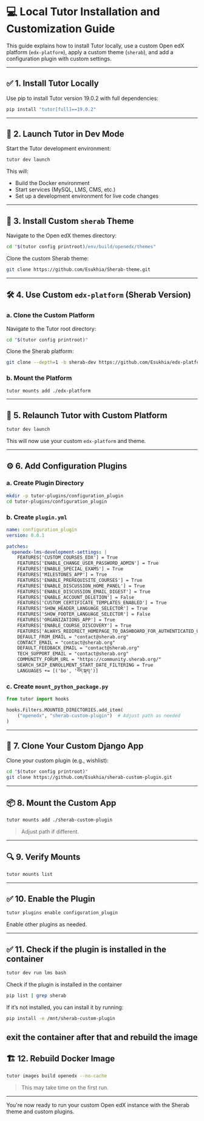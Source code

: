 # 💻 Local Tutor Installation and Customization Guide

This guide explains how to install Tutor locally, use a custom Open edX platform (`edx-platform`), apply a custom theme (`sherab`), and add a configuration plugin with custom settings.

---

## ✅ 1. Install Tutor Locally

Use pip to install Tutor version 19.0.2 with full dependencies:

```bash
pip install "tutor[full]==19.0.2"
```

---

## 🚀 2. Launch Tutor in Dev Mode

Start the Tutor development environment:

```bash
tutor dev launch
```

This will:
- Build the Docker environment
- Start services (MySQL, LMS, CMS, etc.)
- Set up a development environment for live code changes

---

## 🎨 3. Install Custom `sherab` Theme

Navigate to the Open edX themes directory:

```bash
cd "$(tutor config printroot)/env/build/openedx/themes"
```

Clone the custom Sherab theme:

```bash
git clone https://github.com/Esukhia/Sherab-theme.git 
```

---

## 🛠 4. Use Custom `edx-platform` (Sherab Version)

### a. Clone the Custom Platform

Navigate to the Tutor root directory:

```bash
cd "$(tutor config printroot)"
```

Clone the Sherab platform:

```bash
git clone --depth=1 -b sherab-dev https://github.com/Esukhia/edx-platform.git
```

### b. Mount the Platform

```bash
tutor mounts add ./edx-platform
```

---

## 🔁 5. Relaunch Tutor with Custom Platform

```bash
tutor dev launch
```

This will now use your custom `edx-platform` and theme.

---

## ⚙️ 6. Add Configuration Plugins

### a. Create Plugin Directory

```bash
mkdir -p tutor-plugins/configuration_plugin
cd tutor-plugins/configuration_plugin
```

### b. Create `plugin.yml`

```yaml
name: configuration_plugin
version: 0.0.1

patches:
  openedx-lms-development-settings: |
    FEATURES['CUSTOM_COURSES_EDX'] = True
    FEATURES['ENABLE_CHANGE_USER_PASSWORD_ADMIN'] = True
    FEATURES['ENABLE_SPECIAL_EXAMS'] = True
    FEATURES['MILESTONES_APP'] = True
    FEATURES['ENABLE_PREREQUISITE_COURSES'] = True
    FEATURES['ENABLE_DISCUSSION_HOME_PANEL'] = True
    FEATURES['ENABLE_DISCUSSION_EMAIL_DIGEST'] = True
    FEATURES['ENABLE_ACCOUNT_DELETION'] = False
    FEATURES['CUSTOM_CERTIFICATE_TEMPLATES_ENABLED'] = True
    FEATURES['SHOW_HEADER_LANGUAGE_SELECTOR'] = True
    FEATURES['SHOW_FOOTER_LANGUAGE_SELECTOR'] = False
    FEATURES['ORGANIZATIONS_APP'] = True
    FEATURES['ENABLE_COURSE_DISCOVERY'] = True
    FEATURES['ALWAYS_REDIRECT_HOMEPAGE_TO_DASHBOARD_FOR_AUTHENTICATED_USER'] = False
    DEFAULT_FROM_EMAIL = "contact@sherab.org"
    CONTACT_EMAIL = "contact@sherab.org"
    DEFAULT_FEEDBACK_EMAIL = "contact@sherab.org"
    TECH_SUPPORT_EMAIL = "contact@sherab.org"
    COMMUNITY_FORUM_URL = "https://community.sherab.org/"
    SEARCH_SKIP_ENROLLMENT_START_DATE_FILTERING = True
    LANGUAGES += [('bo', 'བོད་སྐད།')]
```

### c. Create `mount_python_package.py`

```python
from tutor import hooks

hooks.Filters.MOUNTED_DIRECTORIES.add_item(
    ("openedx", "sherab-custom-plugin")  # Adjust path as needed
)
```

---

## 🧩 7. Clone Your Custom Django App

Clone your custom plugin (e.g., wishlist):

```bash
cd "$(tutor config printroot)"
git clone https://github.com/Esukhia/sherab-custom-plugin.git
```

---

## 📦 8. Mount the Custom App

```bash
tutor mounts add ./sherab-custom-plugin
```

> Adjust path if different.

---

## 🔍 9. Verify Mounts

```bash
tutor mounts list
```

---

## ✅ 10. Enable the Plugin

```bash
tutor plugins enable configuration_plugin
```

Enable other plugins as needed.

---
## ✅ 11. Check if the plugin is installed in the container

```bash
tutor dev run lms bash
```

Check if the plugin is installed in the container

```bash
pip list | grep sherab
```
If it’s not installed, you can install it by running:

```bash
pip install -e /mnt/sherab-custom-plugin
```
exit the container after that and rebuild the image
---
## 🏗 12. Rebuild Docker Image

```bash
tutor images build openedx --no-cache
```

> This may take time on the first run.

---

You're now ready to run your custom Open edX instance with the Sherab theme and custom plugins.
